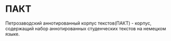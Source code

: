 # ПАКТ
Петрозаводский аннотированный корпус текстов(ПАКТ) - корпус, содержащий набор аннотированных студенческих текстов на немецком языке.
